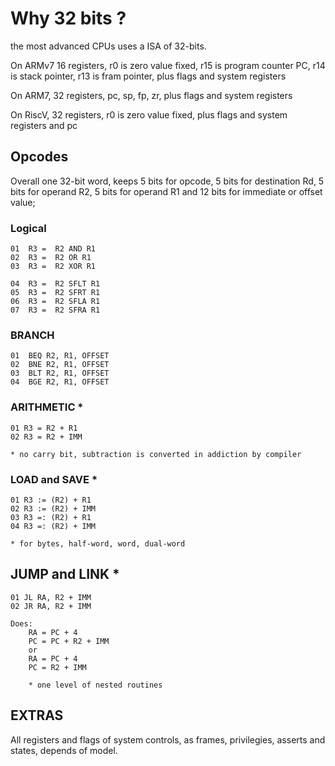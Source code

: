 # Why 32 bits ?

the most advanced CPUs uses a ISA of 32-bits.

On ARMv7 16 registers, r0 is zero value fixed, r15 is program counter PC, r14 is stack pointer, r13 is fram pointer, plus flags and system registers

On ARM7, 32 registers, pc, sp, fp, zr, plus flags and system registers

On RiscV, 32 registers, r0 is zero value fixed, plus flags and system registers and pc

## Opcodes
  
Overall one 32-bit word, keeps 5 bits for opcode, 5 bits for destination Rd, 5 bits for operand R2, 5 bits for operand R1
and 12 bits for immediate or offset value;

### Logical 

    01  R3 =  R2 AND R1
    02  R3 =  R2 OR R1 
    03  R3 =  R2 XOR R1
    
    04  R3 =  R2 SFLT R1
    05  R3 =  R2 SFRT R1
    06  R3 =  R2 SFLA R1
    07  R3 =  R2 SFRA R1
    
### BRANCH

    01  BEQ R2, R1, OFFSET
    02  BNE R2, R1, OFFSET
    03  BLT R2, R1, OFFSET
    04  BGE R2, R1, OFFSET

### ARITHMETIC *

    01 R3 = R2 + R1
    02 R3 = R2 + IMM
    
    * no carry bit, subtraction is converted in addiction by compiler
    
### LOAD and SAVE *

    01 R3 := (R2) + R1
    02 R3 := (R2) + IMM
    03 R3 =: (R2) + R1
    04 R3 =: (R2) + IMM

    * for bytes, half-word, word, dual-word

## JUMP and LINK *

    01 JL RA, R2 + IMM
    02 JR RA, R2 + IMM

    Does:
        RA = PC + 4
        PC = PC + R2 + IMM
        or
        RA = PC + 4
        PC = R2 + IMM

        * one level of nested routines

## EXTRAS

All registers and flags of system controls, as frames, privilegies, asserts and states, depends of model.

